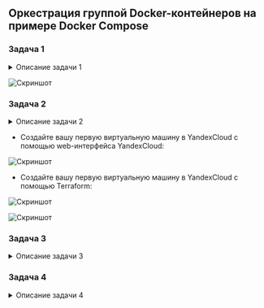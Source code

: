 ## Оркестрация группой Docker-контейнеров на примере Docker Compose

### Задача 1

<details><summary>Описание задачи 1</summary>
Создайте собственный образ любой операционной системы (например ubuntu-20.04) с помощью Packer (инструкция).
Чтобы получить зачёт, вам нужно предоставить скриншот страницы с созданным образом из личного кабинета YandexCloud.
</details>

![Скриншот](https://github.com/aleksey-raevich/devops-netology/blob/master/virt-homeworks/05-virt-04-docker-compose/lab_05-virt-04-docker-compose_img1.png)


### Задача 2

<details><summary>Описание задачи 2</summary>
2.1. Создайте вашу первую виртуальную машину в YandexCloud с помощью web-интерфейса YandexCloud.

2.2.* (Необязательное задание)
Создайте вашу первую виртуальную машину в YandexCloud с помощью Terraform (вместо использования веб-интерфейса YandexCloud). Используйте Terraform-код в директории (src/terraform).

Чтобы получить зачёт, вам нужно предоставить вывод команды terraform apply и страницы свойств, созданной ВМ из личного кабинета YandexCloud.
</details>

* Создайте вашу первую виртуальную машину в YandexCloud с помощью web-интерфейса YandexCloud:

![Скриншот](https://github.com/aleksey-raevich/devops-netology/blob/master/virt-homeworks/05-virt-04-docker-compose/lab_05-virt-04-docker-compose_img2.png)

* Создайте вашу первую виртуальную машину в YandexCloud с помощью Terraform:

![Скриншот](https://github.com/aleksey-raevich/devops-netology/blob/master/virt-homeworks/05-virt-04-docker-compose/lab_05-virt-04-docker-compose_img3.png)

![Скриншот](https://github.com/aleksey-raevich/devops-netology/blob/master/virt-homeworks/05-virt-04-docker-compose/lab_05-virt-04-docker-compose_img4.png)


### Задача 3

<details><summary>Описание задачи 3</summary>

</details>

### Задача 4

<details><summary>Описание задачи 4</summary>

</details>